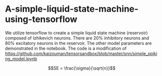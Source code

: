 # A-simple-liquid-state-machine-using-tensorflow

We utilize tensorflow to create a simple liquid state machine (reservoir) composed of Izhikevich neurons. There are 20% inhibitory neurons and 80% excitatory neurons in the reservoir. The other model parameters are demonstrated in the notebook. The code is a modification of https://github.com/kaizouman/tensorsandbox/blob/master/snn/simple_spiking_model.ipynb

```math
SE = \frac{\sigma}{\sqrt{n}}
```

